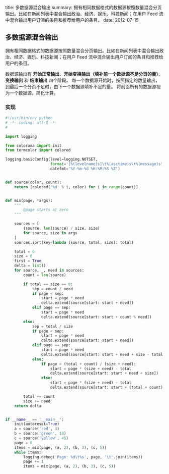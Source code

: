 title: 多数据源混合输出
summary: 拥有相同数据格式的数据源按照数量混合分页输出。比如在新闻列表中混合输出政治、经济、娱乐、科技新闻；在用户 Feed 流中混合输出用户订阅的条目和推荐给用户的条目。
date: 2012-07-15

## 多数据源混合输出 ##
拥有相同数据格式的数据源按照数量混合分页输出。比如在新闻列表中混合输出政治、经济、娱乐、科技新闻；在用户 Feed 流中混合输出用户订阅的条目和推荐给用户的条目。

数据源输出有 **开始正常输出**、**开始变换输出（填补前一个数据源不足分页的量）**、**变换输出** 和 **结束输出** 四个阶段。
每一个数据源开始时，按照指定的数量输出，到最后一个分页不足时，由下一个数据源填补不足的量。
将前面所有的数据源视为一个数据源，简化计算。

### 实现 ###
```python
#!/usr/bin/env python
# -*- coding: utf-8 -*-
#

import logging

from colorama import init
from termcolor import colored

logging.basicConfig(level=logging.NOTSET,
                    format='[%(levelname)s]\t%(asctime)s\t%(message)s',
                    datefmt='%Y-%m-%d %H:%M:%S %Z')


def source(color, count):
    return [colored('%d' % i, color) for i in range(count)]


def mix(page, *args):
    """
        @page starts at zero
    """

    sources = [
        (source, len(source) / size, size)
        for source, size in args
    ]
    sources.sort(key=lambda (source, total, size): total)

    total = 0
    size = 0
    first = True
    delta = list()
    for source, _, need in sources:
        count = len(source)

        if total == size == 0:
            sep = count / need
            if page < sep:
                start = page * need
                delta.extend(source[start: start + need])
            elif page == sep:
                start = page * need
                delta.extend(source[start: start + count % need])
        else:
            sep = total / size
            if page < sep:
                start = page * need
                delta.extend(source[start: start + need])
            elif page == sep:
                start = page * need
                delta.extend(source[start: start + need + size - total % size])
            else:
                if page < (total + count) / (size + need):
                    start = page * (size + need) - total
                    delta.extend(source[start: start + need + size])
                else:
                    start = page * (size + need) - total
                    delta.extend(source[start: start + (total + count) % (size + need)])

        total += count
        size += need
    return delta


if __name__ == '__main__':
    init(autoreset=True)
    a = source('red', 3)
    b = source('green', 10)
    c = source('yellow', 45)
    page = 0
    items = mix(page, (a, 2), (b, 3), (c, 5))
    while items:
        logging.debug('Page: %d\t%s', page, '\t'.join(items))
        page += 1
        items = mix(page, (a, 2), (b, 3), (c, 5))
```
